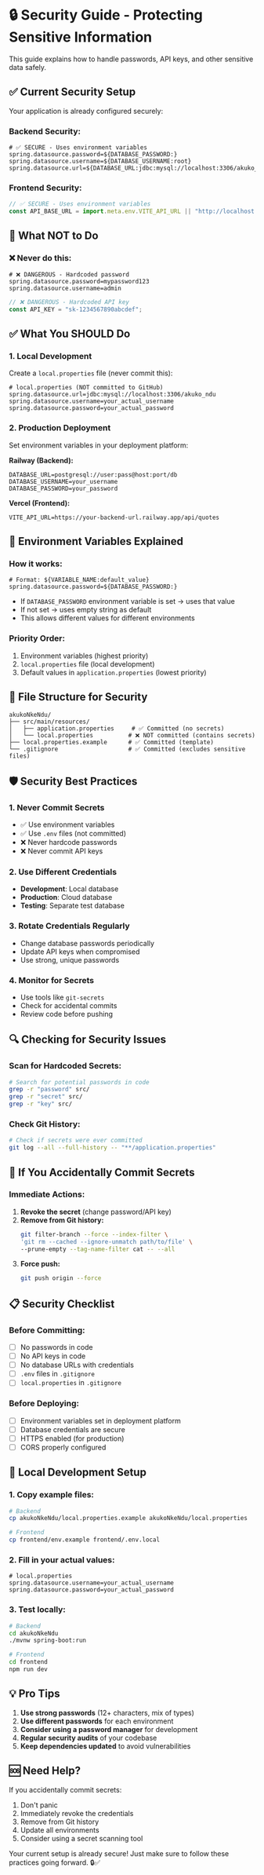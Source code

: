 # 🔒 Security Guide - Protecting Sensitive Information

This guide explains how to handle passwords, API keys, and other sensitive data safely.

## ✅ **Current Security Setup**

Your application is already configured securely:

### **Backend Security:**
```properties
# ✅ SECURE - Uses environment variables
spring.datasource.password=${DATABASE_PASSWORD:}
spring.datasource.username=${DATABASE_USERNAME:root}
spring.datasource.url=${DATABASE_URL:jdbc:mysql://localhost:3306/akuko_ndu}
```

### **Frontend Security:**
```javascript
// ✅ SECURE - Uses environment variables
const API_BASE_URL = import.meta.env.VITE_API_URL || "http://localhost:8080/api/quotes";
```

## 🚫 **What NOT to Do**

### ❌ Never do this:
```properties
# ❌ DANGEROUS - Hardcoded password
spring.datasource.password=mypassword123
spring.datasource.username=admin
```

```javascript
// ❌ DANGEROUS - Hardcoded API key
const API_KEY = "sk-1234567890abcdef";
```

## ✅ **What You SHOULD Do**

### **1. Local Development**

Create a `local.properties` file (never commit this):

```properties
# local.properties (NOT committed to GitHub)
spring.datasource.url=jdbc:mysql://localhost:3306/akuko_ndu
spring.datasource.username=your_actual_username
spring.datasource.password=your_actual_password
```

### **2. Production Deployment**

Set environment variables in your deployment platform:

**Railway (Backend):**
```
DATABASE_URL=postgresql://user:pass@host:port/db
DATABASE_USERNAME=your_username
DATABASE_PASSWORD=your_password
```

**Vercel (Frontend):**
```
VITE_API_URL=https://your-backend-url.railway.app/api/quotes
```

## 🔐 **Environment Variables Explained**

### **How it works:**
```properties
# Format: ${VARIABLE_NAME:default_value}
spring.datasource.password=${DATABASE_PASSWORD:}
```

- If `DATABASE_PASSWORD` environment variable is set → uses that value
- If not set → uses empty string as default
- This allows different values for different environments

### **Priority Order:**
1. Environment variables (highest priority)
2. `local.properties` file (local development)
3. Default values in `application.properties` (lowest priority)

## 📁 **File Structure for Security**

```
akukoNkeNdu/
├── src/main/resources/
│   ├── application.properties     # ✅ Committed (no secrets)
│   └── local.properties          # ❌ NOT committed (contains secrets)
├── local.properties.example      # ✅ Committed (template)
└── .gitignore                    # ✅ Committed (excludes sensitive files)
```

## 🛡️ **Security Best Practices**

### **1. Never Commit Secrets**
- ✅ Use environment variables
- ✅ Use `.env` files (not committed)
- ❌ Never hardcode passwords
- ❌ Never commit API keys

### **2. Use Different Credentials**
- **Development**: Local database
- **Production**: Cloud database
- **Testing**: Separate test database

### **3. Rotate Credentials Regularly**
- Change database passwords periodically
- Update API keys when compromised
- Use strong, unique passwords

### **4. Monitor for Secrets**
- Use tools like `git-secrets`
- Check for accidental commits
- Review code before pushing

## 🔍 **Checking for Security Issues**

### **Scan for Hardcoded Secrets:**
```bash
# Search for potential passwords in code
grep -r "password" src/
grep -r "secret" src/
grep -r "key" src/
```

### **Check Git History:**
```bash
# Check if secrets were ever committed
git log --all --full-history -- "**/application.properties"
```

## 🚨 **If You Accidentally Commit Secrets**

### **Immediate Actions:**
1. **Revoke the secret** (change password/API key)
2. **Remove from Git history:**
   ```bash
   git filter-branch --force --index-filter \
   'git rm --cached --ignore-unmatch path/to/file' \
   --prune-empty --tag-name-filter cat -- --all
   ```
3. **Force push:**
   ```bash
   git push origin --force
   ```

## 📋 **Security Checklist**

### **Before Committing:**
- [ ] No passwords in code
- [ ] No API keys in code
- [ ] No database URLs with credentials
- [ ] `.env` files in `.gitignore`
- [ ] `local.properties` in `.gitignore`

### **Before Deploying:**
- [ ] Environment variables set in deployment platform
- [ ] Database credentials are secure
- [ ] HTTPS enabled (for production)
- [ ] CORS properly configured

## 🔧 **Local Development Setup**

### **1. Copy example files:**
```bash
# Backend
cp akukoNkeNdu/local.properties.example akukoNkeNdu/local.properties

# Frontend
cp frontend/env.example frontend/.env.local
```

### **2. Fill in your actual values:**
```properties
# local.properties
spring.datasource.username=your_actual_username
spring.datasource.password=your_actual_password
```

### **3. Test locally:**
```bash
# Backend
cd akukoNkeNdu
./mvnw spring-boot:run

# Frontend
cd frontend
npm run dev
```

## 💡 **Pro Tips**

1. **Use strong passwords** (12+ characters, mix of types)
2. **Use different passwords** for each environment
3. **Consider using a password manager** for development
4. **Regular security audits** of your codebase
5. **Keep dependencies updated** to avoid vulnerabilities

## 🆘 **Need Help?**

If you accidentally commit secrets:
1. Don't panic
2. Immediately revoke the credentials
3. Remove from Git history
4. Update all environments
5. Consider using a secret scanning tool

Your current setup is already secure! Just make sure to follow these practices going forward. 🔒✅ 